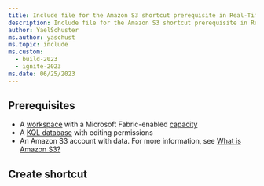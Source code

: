 ```yaml
---
title: Include file for the Amazon S3 shortcut prerequisite in Real-Time Analytics
description: Include file for the Amazon S3 shortcut prerequisite in Real-Time Analytics
author: YaelSchuster
ms.author: yaschust
ms.topic: include
ms.custom:
  - build-2023
  - ignite-2023
ms.date: 06/25/2023
---
```


## Prerequisites

* A [workspace](../../get-started/create-workspaces.md) with a Microsoft Fabric-enabled [capacity](../../enterprise/licenses.md#capacity)
* A [KQL database](../../real-time-analytics/create-database.md) with editing permissions
* An Amazon S3 account with data. For more information, see [What is Amazon S3?](https://docs.aws.amazon.com/AmazonS3/latest/userguide/Welcome.html)

## Create shortcut
